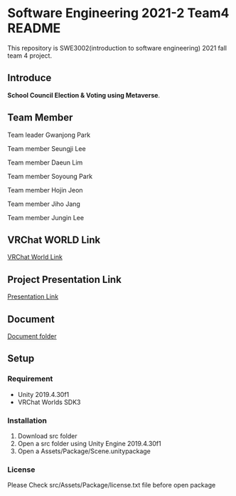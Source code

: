 # Software Engineering 2021-2 Team4 README

This repository is SWE3002(introduction to software engineering) 2021 fall team 4 project.

## Introduce

**School Council Election & Voting using Metaverse**.

## Team Member

Team leader Gwanjong Park

Team member Seungji Lee

Team member Daeun Lim

Team member Soyoung Park

Team member Hojin Jeon

Team member Jiho Jang

Team member Jungin Lee

## VRChat WORLD Link

[VRChat World Link](https://vrch.at/noah-crapgreet-769a3)

## Project Presentation Link
[Presentation Link](https://youtu.be/YJl0kujduHw)

## Document

[Document folder](https://github.com/pgj123/SE-2021-2-Team4/tree/main/docs)

## Setup

### Requirement

- Unity 2019.4.30f1
- VRChat Worlds SDK3

### Installation

1. Download src folder
2. Open a src folder using Unity Engine 2019.4.30f1
3. Open a Assets/Package/Scene.unitypackage

### License

Please Check src/Assets/Package/license.txt file before open package
